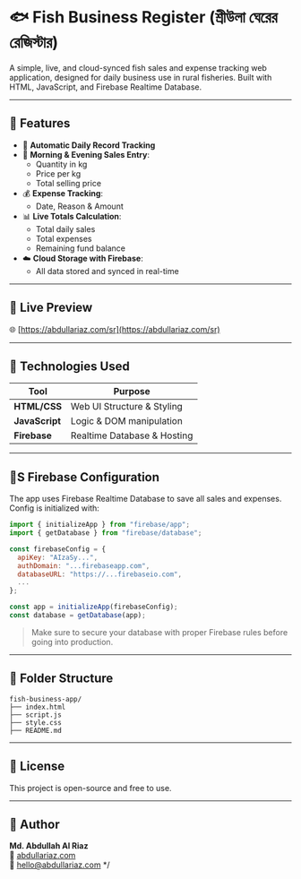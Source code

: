 # 🐟 Fish Business Register (শ্রীউলা ঘেরের রেজিস্টার)

A simple, live, and cloud-synced fish sales and expense tracking web application, designed for daily business use in rural fisheries. Built with HTML, JavaScript, and Firebase Realtime Database.

---

## 📆 Features

- 📅 **Automatic Daily Record Tracking**
- 🌅 **Morning & Evening Sales Entry**:
  - Quantity in kg
  - Price per kg
  - Total selling price
- 💰 **Expense Tracking**:
  - Date, Reason & Amount
- 📊 **Live Totals Calculation**:
  - Total daily sales
  - Total expenses
  - Remaining fund balance
- ☁️ **Cloud Storage with Firebase**:
  - All data stored and synced in real-time

---

## 🚀 Live Preview

🌐 [https://abdullariaz.com/sr](https://abdullariaz.com/sr)

---

## 🔧 Technologies Used

| Tool           | Purpose                        |
|----------------|--------------------------------|
| **HTML/CSS**   | Web UI Structure & Styling     |
| **JavaScript** | Logic & DOM manipulation       |
| **Firebase**   | Realtime Database & Hosting    |

---

## 🧚S Firebase Configuration

The app uses Firebase Realtime Database to save all sales and expenses. Config is initialized with:

```js
import { initializeApp } from "firebase/app";
import { getDatabase } from "firebase/database";

const firebaseConfig = {
  apiKey: "AIzaSy...",
  authDomain: "...firebaseapp.com",
  databaseURL: "https://...firebaseio.com",
  ...
};

const app = initializeApp(firebaseConfig);
const database = getDatabase(app);
```

> Make sure to secure your database with proper Firebase rules before going into production.

---

## 📁 Folder Structure

```
fish-business-app/
├── index.html
├── script.js
├── style.css
├── README.md
```
---

## 📜 License

This project is open-source and free to use.

---

## 👤 Author

**Md. Abdullah Al Riaz**  
🔗 [abdullariaz.com](https://abdullariaz.com)  
📧 hello@abdullariaz.com
*/
